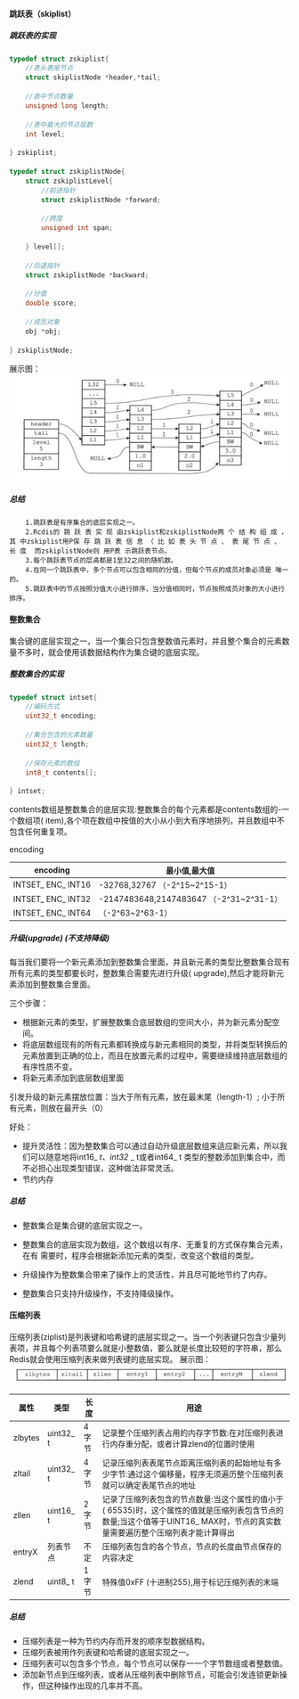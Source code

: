 #### 跳跃表（skiplist）

##### **跳跃表的实现**

```c
typedef struct zskiplist{
    //表头表尾节点
    struct skiplistNode *header,*tail;
    
    //表中节点数量
    unsigned long length;
    
    //表中最大的节点层数
    int level;
    
} zskiplist;

typedef struct zskiplistNode{
    struct zskiplistLevel{
        //前进指针
        struct zskiplistNode *forward;
        
        //跨度
        unsigned int span;
        
    } level[];
    
    //后退指针
    struct zskiplistNode *backward;
    
    //分值
    double score;
    
    //成员对象
    obj *obj;
    
} zskiplistNode;
```



展示图：![dict](img\skiplist.jpg)

##### 总结

```
    1.跳跃表是有序集合的底层实现之一。
    2.Rcdis的 跳 跃 表 实 现 由zskiplist和zskiplistNode两 个 结 构 组 成 ， 其 中zskiplist用P保 存 跳 跃 表 信 息 （ 比 如 表 头 节 点 、 表 尾 节 点 、 长 度  而zskiplistNode则 用P表 示跳跃表节点。
    3.每个跳跃表节点的层卨都是1至32之间的随机数。
    4.在同一个跳跃表中，多个节点可以包含相同的分值，但每个节点的成员对象必须是 唯一的。
    5.跳跃表中的节点按照分值大小进行排序，当分值相同时，节点按照成员对象的大小进行排序。
```



#### 整数集合

集合键的底层实现之一，当一个集合只包含整数值元素时，并且整个集合的元素数量不多时，就会使用该数据结构作为集合键的底层实现。

##### **整数集合的实现**

```c
typedef struct intset{
    //编码方式
    uint32_t encoding;
    
    //集合包含的元素数量
    uint32_t length;
    
    //保存元素的数组
    int8_t contents[];
    
} intset;
```

contents数组是整数集合的底层实现:整数集合的每个元素都是contents数组的-一个数组项( item),各个项在数组中按值的大小从小到大有序地排列，并且数组中不包含任何重复项。

encoding

| encoding           | 最小值,最大值                           |
| ------------------ | --------------------------------------- |
| INTSET_ ENC_ INT16 | -32768,32767  （-2^15~2^15-1）          |
| INTSET_ ENC_ INT32 | -2147483648,2147483647 （-2^31~2^31-1） |
| INTSET_ ENC_ INT64 | （-2^63~2^63-1）                        |

##### **升级**(upgrade) (不支持降级)

每当我们要将一个新元素添加到整数集合里面，并且新元素的类型比整数集合现有所有元素的类型都要长时，整数集合需要先进行升级( upgrade),然后才能将新元素添加到整数集合里面。

三个步骤：

- 根据新元素的类型，扩展整数集合底层数组的空间大小，并为新元素分配空间。
- 将底层数组现有的所有元素都转换成与新元素相同的类型，并将类型转换后的元素放置到正确的位上，而且在放置元素的过程中，需要继续维持底层数组的有序性质不变。
- 将新元素添加到底层数组里面

引发升级的新元素摆放位置：当大于所有元素，放在最末尾（length-1）; 小于所有元素，则放在最开头（0）

好处：

- 提升灵活性：因为整数集合可以通过自动升级底层数组来适应新元素，所以我们可以随意地将int16_ _t、int32_ _ t或者int64_ t 类型的整数添加到集合中，而不必担心出现类型错误，这种做法非常灵活。
- 节约内存

##### 总结

- 整数集合是集合键的底层实现之一。

- 整数集合的底层实现为数组，这个数组以有序、无重复的方式保存集合元素，在有
  需要时，程序会根据新添加元素的类型，改变这个数组的类型。

- 升级操作为整数集合带来了操作上的灵活性，并且尽可能地节约了内存。

- 整数集合只支持升级操作，不支持降级操作。

  

#### 压缩列表

压缩列表(ziplist)是列表键和哈希键的底层实现之一。当一个列表键只包含少量列表项，并且每个列表项要么就是小整数值，要么就是长度比较短的字符串，那么Redis就会使用压缩列表来做列表键的底层实现。
展示图：![ziplist](img\zllist.jpg)

| 属性    | 类型      | 长度  | 用途                                                         |
| ------- | --------- | ----- | ------------------------------------------------------------ |
| zlbytes | uint32_ t | 4字节 | 记录整个压缩列表占用的内存字节数:在对压缩列表进行内存重分配，或者计算zlend的位置时使用 |
| zltail  | uint32_ t | 4字节 | 记录压缩列表表尾节点距离压缩列表的起始地址有多少字节:通过这个偏移量，程序无须遍历整个压缩列表就可以确定表尾节点的地址 |
| zllen   | uint16_ t | 2字节 | 记录了压缩列表包含的节点数量:当这个属性的值小于( 65535)时，这个属性的值就是压缩列表包含节点的数量;当这个值等于UINT16_ MAX时，节点的真实数量需要遍历整个压缩列表才能计算得出 |
| entryX  | 列表节点  | 不定  | 压缩列表包含的各个节点，节点的长度由节点保存的内容决定       |
| zlend   | uint8_ t  | 1字节 | 特殊值0xFF (十进制255),用于标记压缩列表的末端                |

##### 总结

- 压缩列表是一种为节约内存而开发的顺序型数据结构。
- 压缩列表被用作列表键和哈希键的底层实现之一。
- 压缩列表可以包含多个节点，每个节点可以保存一一个字节数组或者整数值。
- 添加新节点到压缩列表，或者从压缩列表中删除节点，可能会引发连锁更新操作，但这种操作出现的几率并不高。
